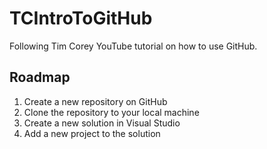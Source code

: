 # TCIntroToGitHub
Following Tim Corey YouTube tutorial on how to use GitHub.

## Roadmap
1. Create a new repository on GitHub
1. Clone the repository to your local machine
1. Create a new solution in Visual Studio
1. Add a new project to the solution
